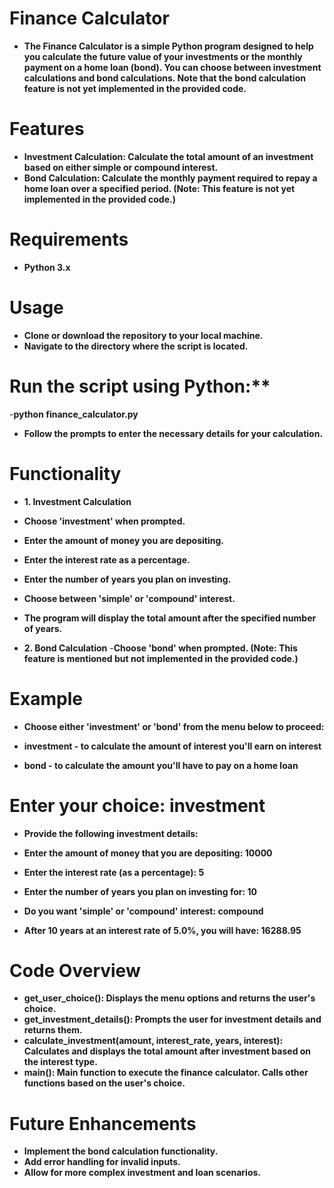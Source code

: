 # Finance Calculator

- **The Finance Calculator is a simple Python program designed to help you calculate the future value of your investments or the monthly payment on a home loan (bond). You can choose between investment calculations and bond calculations. Note that the bond calculation feature is not yet implemented in the provided code.**

# Features

- **Investment Calculation: Calculate the total amount of an investment based on either simple or compound interest.**
- **Bond Calculation: Calculate the monthly payment required to repay a home loan over a specified period. (Note: This feature is not yet implemented in the provided code.)**
  
# Requirements

- **Python 3.x**

# Usage

- **Clone or download the repository to your local machine.**
- **Navigate to the directory where the script is located.**
 # Run the script using Python:**
-**python finance_calculator.py**
- **Follow the prompts to enter the necessary details for your calculation.**

# Functionality

 - **1. Investment Calculation**
- **Choose 'investment' when prompted.**
- **Enter the amount of money you are depositing.**
- **Enter the interest rate as a percentage.**
- **Enter the number of years you plan on investing.**
- **Choose between 'simple' or 'compound' interest.**
- **The program will display the total amount after the specified number of years.**
  
- **2. Bond Calculation**
-**Choose 'bond' when prompted. (Note: This feature is mentioned but not implemented in the provided code.)**
  
# Example

- **Choose either 'investment' or 'bond' from the menu below to proceed:**

- **investment   - to calculate the amount of interest you'll earn on interest**
- **bond         - to calculate the amount you'll have to pay on a home loan**

# Enter your choice: investment

- **Provide the following investment details:**
- **Enter the amount of money that you are depositing: 10000**
- **Enter the interest rate (as a percentage): 5**
- **Enter the number of years you plan on investing for: 10**
- **Do you want 'simple' or 'compound' interest: compound**

- **After 10 years at an interest rate of 5.0%, you will have: 16288.95**
  
# Code Overview

- **get_user_choice(): Displays the menu options and returns the user's choice.**
- **get_investment_details(): Prompts the user for investment details and returns them.**
- **calculate_investment(amount, interest_rate, years, interest): Calculates and displays the total amount after investment based on the interest type.**
- **main(): Main function to execute the finance calculator. Calls other functions based on the user's choice.**
  
# Future Enhancements

- **Implement the bond calculation functionality.**
- **Add error handling for invalid inputs.**
- **Allow for more complex investment and loan scenarios.**
